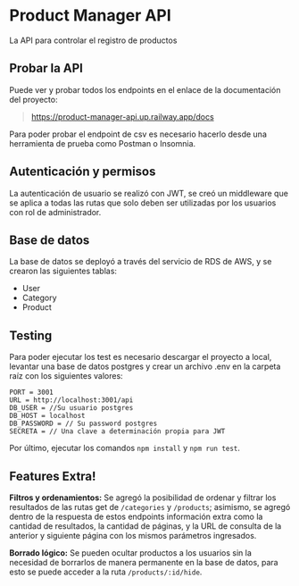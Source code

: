 # Product Manager API
La API para controlar el registro de productos

## Probar la API
Puede ver y probar todos los endpoints en el enlace de la documentación del proyecto:
> https://product-manager-api.up.railway.app/docs

Para poder probar el endpoint de csv es necesario hacerlo desde una herramienta de prueba como Postman o Insomnia.


## Autenticación y permisos
La autenticación de usuario se realizó con JWT, se creó un middleware que se aplica a todas las rutas que solo deben ser utilizadas por los usuarios con rol de administrador.


## Base de datos
La base de datos se deployó a través del servicio de RDS de AWS, y se crearon las siguientes tablas:

- User
- Category
- Product


## Testing
Para poder ejecutar los test es necesario descargar el proyecto a local, levantar una base de datos postgres y crear un archivo .env en la carpeta raíz con los siguientes valores:

	
    PORT = 3001
    URL = http://localhost:3001/api
    DB_USER = //Su usuario postgres
    DB_HOST = localhost
    DB_PASSWORD = // Su password postgres
    SECRETA = // Una clave a determinación propia para JWT

Por último, ejecutar los comandos `npm install` y `npm run test`.


## Features Extra!
**Filtros y ordenamientos:** Se agregó la posibilidad de ordenar y filtrar los resultados de las rutas get de  `/categories` y `/products`; asimismo, se agregó dentro de la respuesta de estos endpoints información extra como la cantidad de resultados, la cantidad de páginas, y la URL  de consulta de la anterior y siguiente página con los mismos parámetros ingresados.

**Borrado lógico:** Se pueden ocultar productos a los usuarios sin la necesidad de borrarlos de manera permanente en la base de datos, para esto se puede acceder a la ruta `/products/:id/hide`.
